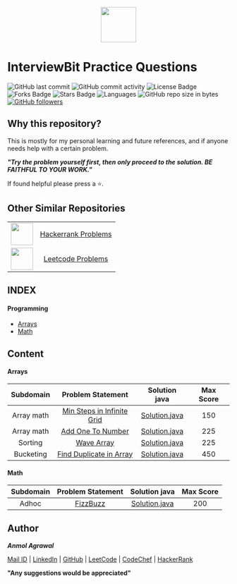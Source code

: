 <p align="center"><a href="https://www.interviewbit.com/profile/anmol_53"><img src="https://assets.interviewbit.com/assets/ib_logo_svg-c7ed205b9475b598a9f652d7045054fa26b491fa95cf098569fa41ee0ac34259.svg.gz" height="80"></a></p>

# InterviewBit Practice Questions

![GitHub last commit](https://img.shields.io/github/last-commit/Anmol53/Interviewbit-Practice) 
![GitHub commit activity](https://img.shields.io/github/commit-activity/y/Anmol53/Interviewbit-Practice?color=ff9900)
![License Badge](https://img.shields.io/github/license/Anmol53/Interviewbit-Practice)
![Forks Badge](https://img.shields.io/github/forks/Anmol53/Interviewbit-Practice)
![Stars Badge](https://img.shields.io/github/stars/Anmol53/Interviewbit-Practice)
![Languages](https://img.shields.io/badge/languages-Java%2C%20Javascript-yellow.svg)
![GitHub repo size in bytes](https://img.shields.io/github/repo-size/Anmol53/Interviewbit-Practice)
[![GitHub followers](https://img.shields.io/github/followers/Anmol53.svg?style=social&label=Follow&maxAge=2592000)](https://github.com/Anmol53?tab=followers)

## Why this repository?

This is mostly for my personal learning and future references, and if anyone needs help with a certain problem.

***"Try the problem yourself first, then only proceed to the solution. BE FAITHFUL TO YOUR WORK."***

If found helpful please press a ⭐.

## Other Similar Repositories

<table>
  <tr align="center">
    <td><img src="https://hrcdn.net/hackerrank/assets/styleguide/logo_wordmark-13074b67abceb42ce8fd38bdeaac6926.svg" height="50"></td>
    <td><a href="https://github.com/Anmol53/Hackerrank-Problem-Solving">Hackerrank Problems</a></td>
  </tr>
  <tr align="center">
    <td><img src="https://upload.wikimedia.org/wikipedia/commons/thumb/0/0a/LeetCode_Logo_black_with_text.svg/1280px-LeetCode_Logo_black_with_text.svg.png" height="50px"></td>
    <td><a href="https://github.com/Anmol53/Leetcode-Problems">Leetcode Problems</a></td>
  </tr>
</table>

## INDEX
#### Programming
- [Arrays](https://github.com/Anmol53/Interviewbit-Practice/tree/master/Arrays)
- [Math](https://github.com/Anmol53/Interviewbit-Practice/tree/master/Math)

## Content
#### Arrays
| Subdomain	| Problem Statement | Solution java | Max Score |
| :-------: | :---------------: | :-----------: | :---: |
| Array math | [Min Steps in Infinite Grid](https://www.interviewbit.com/problems/min-steps-in-infinite-grid/) | [Solution.java](https://github.com/Anmol53/Interviewbit-Practice/blob/master/Arrays/MinStepsInInfiniteGrid.java)|150|
| Array math | [Add One To Number](https://www.interviewbit.com/problems/add-one-to-number/) | [Solution.java](https://github.com/Anmol53/Interviewbit-Practice/blob/master/Arrays/AddOneToNumber.java)|225|
| Sorting | [Wave Array](https://www.interviewbit.com/problems/wave-array/) | [Solution.java](https://github.com/Anmol53/Interviewbit-Practice/blob/master/Arrays/WaveArray.java)|225|
| Bucketing | [Find Duplicate in Array](https://www.interviewbit.com/problems/find-duplicate-in-array/) | [Solution.java](https://github.com/Anmol53/Interviewbit-Practice/blob/master/Arrays/Find%20Duplicate%20in%20Array.java)|450|

#### Math
| Subdomain	| Problem Statement | Solution java | Max Score |
| :-------: | :---------------: | :-----------: | :---: |
| Adhoc | [FizzBuzz](https://www.interviewbit.com/problems/fizzbuzz/) | [Solution.java](https://github.com/Anmol53/Interviewbit-Practice/blob/master/Math/FizzBuzz.java)|200|

## Author
***Anmol Agrawal***

[Mail ID](mailto:anmol.ag53@gmail.com?subject=[GitHub]) | [LinkedIn](https://www.linkedin.com/in/anmol-53/) | [GitHub](https://github.com/Anmol53/) | [LeetCode](https://leetcode.com/anmol_53/) | [CodeChef](https://www.codechef.com/users/uniquecoder_) | [HackerRank](https://www.hackerrank.com/anmol_53)

**"Any suggestions would be appreciated"**
